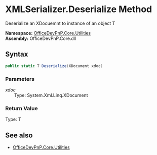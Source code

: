 # XMLSerializer.Deserialize Method  
Deserialize an XDocuemnt to instance of an object T  

**Namespace:** [OfficeDevPnP.Core.Utilities](OfficeDevPnP.Core.Utilities.md)  
**Assembly:** OfficeDevPnP.Core.dll  
## Syntax
```C#
public static T Deserialize(XDocument xdoc)
```
### Parameters
*xdoc*  
&emsp;&emsp;Type: System.Xml.Linq.XDocument  
### Return Value
Type: T  


## See also
- [OfficeDevPnP.Core.Utilities](OfficeDevPnP.Core.Utilities.md)
